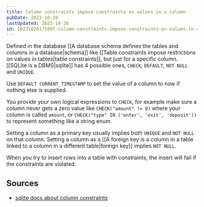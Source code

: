 ```yaml
---
title: Column constraints impose constraints on values in a column
pubDate: 2023-10-26
lastUpdated: 2023-10-26
id: 20231026171097-column-constraints-impose-constraints-on-values-in-a-column
---
```


Defined in the database [[A database schema defines the tables and columns in a database|schema]] like [[Table constraints impose restrictions on values in tables|table constraints]], but just for a specific column. [[SQLite is a DBMS|sqlite]] has 4 possible ones, `CHECK`, `DEFAULT`, `NOT NULL` and `UNIQUE`.

Use `DEFAULT CURRENT_TIMESTAMP` to set the value of a column to now if nothing else is supplied.

You provide your own logical expressions to `CHECK`, for example make sure a column never gets a zero value like `CHECK("amount" != 0)` where your column is called `amount`, or `CHECK("type" IN ('enter', 'exit', 'deposit'))` to represent something like a string enum.

Setting a column as a primary key usually implies both `UNIQUE` and `NOT NULL` on that column. Setting a column as a [[A foreign key is a column in a table linked to a column in a different table|foreign key]] implies `NOT NULL`.

When you try to insert rows into a table with constraints, the insert will fail if the constraints are violated.

## Sources

- [sqlite docs about column constraints](https://www.sqlite.org/lang_createtable.html#the_primary_key)
